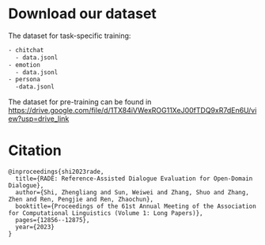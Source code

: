 # Download our dataset

The dataset for task-specific training:
```txt
- chitchat
  - data.jsonl
- emotion
  - data.jsonl
- persona
  -data.jsonl
```


The dataset for pre-training can be found in https://drive.google.com/file/d/1TX84iVWexROG11XeJ00fTDQ9xR7dEn6U/view?usp=drive_link


# Citation
```
@inproceedings{shi2023rade,
  title={RADE: Reference-Assisted Dialogue Evaluation for Open-Domain Dialogue},
  author={Shi, Zhengliang and Sun, Weiwei and Zhang, Shuo and Zhang, Zhen and Ren, Pengjie and Ren, Zhaochun},
  booktitle={Proceedings of the 61st Annual Meeting of the Association for Computational Linguistics (Volume 1: Long Papers)},
  pages={12856--12875},
  year={2023}
}
```
